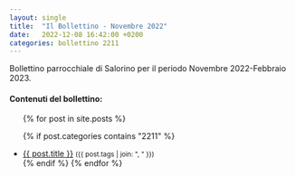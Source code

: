 ```yaml
---
layout: single
title:  "Il Bollettino - Novembre 2022"
date:   2022-12-08 16:42:00 +0200
categories: bollettino 2211
---
```



Bollettino parrocchiale di Salorino per il periodo Novembre 2022-Febbraio 2023.

<div class="notice--info">
<h4>Contenuti del bollettino:</h4>
<ul>
{% for post in site.posts %}

  {% if post.categories contains "2211" %}
  <li>
    <a href="{{ post.url }}">{{ post.title }}</a>
    <small>({{ post.tags | join: ", " }})</small>
  </li>
  {% endif %}
{% endfor %}
</ul>
</div>




